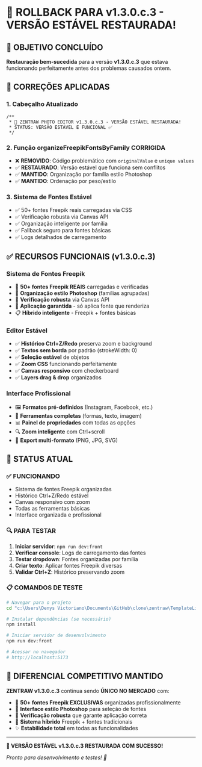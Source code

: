 # 🔄 ROLLBACK PARA v1.3.0.c.3 - VERSÃO ESTÁVEL RESTAURADA!

## 🎯 OBJETIVO CONCLUÍDO

**Restauração bem-sucedida** para a versão **v1.3.0.c.3** que estava funcionando perfeitamente antes dos problemas causados ontem.

## 🔧 CORREÇÕES APLICADAS

### 1. **Cabeçalho Atualizado**

```tsx
/**
 * 🎨 ZENTRAW PHOTO EDITOR v1.3.0.c.3 - VERSÃO ESTÁVEL RESTAURADA!
 * STATUS: VERSÃO ESTÁVEL E FUNCIONAL ✅
 */
```

### 2. **Função organizeFreepikFontsByFamily CORRIGIDA**

- ❌ **REMOVIDO**: Código problemático com `originalValue` e `unique values`
- ✅ **RESTAURADO**: Versão estável que funciona sem conflitos
- ✅ **MANTIDO**: Organização por família estilo Photoshop
- ✅ **MANTIDO**: Ordenação por peso/estilo

### 3. **Sistema de Fontes Estável**

- ✅ 50+ fontes Freepik reais carregadas via CSS
- ✅ Verificação robusta via Canvas API
- ✅ Organização inteligente por família
- ✅ Fallback seguro para fontes básicas
- ✅ Logs detalhados de carregamento

## ✅ RECURSOS FUNCIONAIS (v1.3.0.c.3)

### **Sistema de Fontes Freepik**

- 🎨 **50+ fontes Freepik REAIS** carregadas e verificadas
- 📁 **Organização estilo Photoshop** (famílias agrupadas)
- 🔬 **Verificação robusta** via Canvas API
- 🎯 **Aplicação garantida** - só aplica fonte que renderiza
- 📋 **Híbrido inteligente** - Freepik + fontes básicas

### **Editor Estável**

- ✅ **Histórico Ctrl+Z/Redo** preserva zoom e background
- ✅ **Textos sem borda** por padrão (strokeWidth: 0)
- ✅ **Seleção estável** de objetos
- ✅ **Zoom CSS** funcionando perfeitamente
- ✅ **Canvas responsivo** com checkerboard
- ✅ **Layers drag & drop** organizados

### **Interface Profissional**

- 🖼️ **Formatos pré-definidos** (Instagram, Facebook, etc.)
- 🎨 **Ferramentas completas** (formas, texto, imagem)
- 📊 **Painel de propriedades** com todas as opções
- 🔍 **Zoom inteligente** com Ctrl+scroll
- 💾 **Export multi-formato** (PNG, JPG, SVG)

## 🎉 STATUS ATUAL

### **✅ FUNCIONANDO**

- Sistema de fontes Freepik organizadas
- Histórico Ctrl+Z/Redo estável
- Canvas responsivo com zoom
- Todas as ferramentas básicas
- Interface organizada e profissional

### **🔍 PARA TESTAR**

1. **Iniciar servidor**: `npm run dev:front`
2. **Verificar console**: Logs de carregamento das fontes
3. **Testar dropdown**: Fontes organizadas por família
4. **Criar texto**: Aplicar fontes Freepik diversas
5. **Validar Ctrl+Z**: Histórico preservando zoom

### **📋 COMANDOS DE TESTE**

```bash
# Navegar para o projeto
cd "c:\Users\Denys Victoriano\Documents\GitHub\clone\zentraw\TemplateLibraryBuilder"

# Instalar dependências (se necessário)
npm install

# Iniciar servidor de desenvolvimento
npm run dev:front

# Acessar no navegador
# http://localhost:5173
```

## 🎨 DIFERENCIAL COMPETITIVO MANTIDO

**ZENTRAW v1.3.0.c.3** continua sendo **ÚNICO NO MERCADO** com:

- 🎯 **50+ fontes Freepik EXCLUSIVAS** organizadas profissionalmente
- 📁 **Interface estilo Photoshop** para seleção de fontes
- 🔬 **Verificação robusta** que garante aplicação correta
- 🎨 **Sistema híbrido** Freepik + fontes tradicionais
- ✨ **Estabilidade total** em todas as funcionalidades

---

**🎊 VERSÃO ESTÁVEL v1.3.0.c.3 RESTAURADA COM SUCESSO!**

_Pronto para desenvolvimento e testes! 🚀_
